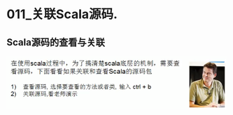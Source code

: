 # 011_关联Scala源码.

## Scala源码的查看与关联

![image-20210322164824326](011_%E5%85%B3%E8%81%94Scala%E6%BA%90%E7%A0%81/image-20210322164824326.png)

